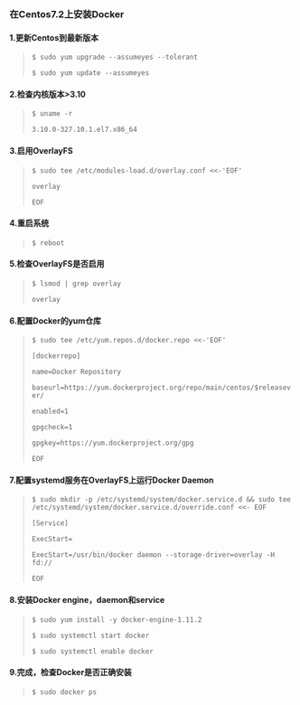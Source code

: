 ### 在Centos7.2上安装Docker

#### 1.更新Centos到最新版本

> `$ sudo yum upgrade --assumeyes --tolerant`
> 
> `$ sudo yum update --assumeyes`

#### 2.检查内核版本&gt;3.10

> `$ uname -r`
> 
> `3.10.0-327.10.1.el7.x86_64`

#### 3.启用OverlayFS

> `$ sudo tee /etc/modules-load.d/overlay.conf <<-'EOF'`
> 
> `overlay`
> 
> `EOF`

#### 4.重启系统

> `$ reboot`

#### 5.检查OverlayFS是否启用

> `$ lsmod | grep overlay`
> 
> `overlay`

#### 6.配置Docker的yum仓库

> `$ sudo tee /etc/yum.repos.d/docker.repo <<-'EOF'`
> 
> `[dockerrepo]`
> 
> `name=Docker Repository`
> 
> `baseurl=https://yum.dockerproject.org/repo/main/centos/$releasever/`
> 
> `enabled=1`
> 
> `gpgcheck=1`
> 
> `gpgkey=https://yum.dockerproject.org/gpg`
> 
> `EOF`

#### 7.配置systemd服务在OverlayFS上运行Docker Daemon

> `$ sudo mkdir -p /etc/systemd/system/docker.service.d && sudo tee /etc/systemd/system/docker.service.d/override.conf <<- EOF`
> 
> `[Service]`
> 
> `ExecStart=`
> 
> `ExecStart=/usr/bin/docker daemon --storage-driver=overlay -H fd://`
> 
> `EOF`

#### 8.安装Docker engine，daemon和service

> `$ sudo yum install -y docker-engine-1.11.2`
> 
> `$ sudo systemctl start docker`
> 
> `$ sudo systemctl enable docker`

#### 9.完成，检查Docker是否正确安装

> `$ sudo docker ps`

